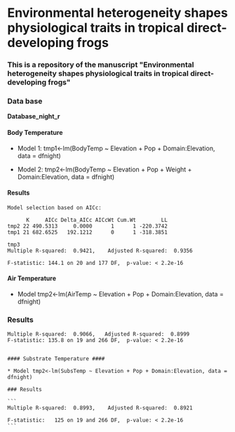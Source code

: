 # Environmental heterogeneity shapes physiological traits in tropical direct-developing frogs

### This is a repository of the manuscript "Environmental heterogeneity shapes physiological traits in tropical direct-developing frogs"

### Data base
 **Database_night_r**


 #### Body Temperature ####
  
* Model 1: tmp1<-lm(BodyTemp ~ Elevation + Pop + Domain:Elevation, data = dfnight) 


* Model 2: tmp2<-lm(BodyTemp ~ Elevation + Pop + Weight + Domain:Elevation, data = dfnight)


 #### Results

```
Model selection based on AICc:

      K     AICc Delta_AICc AICcWt Cum.Wt        LL
tmp2 22 490.5313     0.0000      1      1 -220.3742
tmp1 21 682.6525   192.1212      0      1 -318.3851

```

```
tmp3
Multiple R-squared:  0.9421,	Adjusted R-squared:  0.9356

F-statistic: 144.1 on 20 and 177 DF,  p-value: < 2.2e-16

```

#### Air Temperature ####
* Model tmp2<-lm(AirTemp ~ Elevation + Pop + Domain:Elevation, data = dfnight)
 
 
 ### Results
 ````
 Multiple R-squared:  0.9066,	Adjusted R-squared:  0.8999 
F-statistic: 135.8 on 19 and 266 DF,  p-value: < 2.2e-16
 
 
#### Substrate Temperature ####

* Model tmp2<-lm(SubsTemp ~ Elevation + Pop + Domain:Elevation, data = dfnight)

 ### Results
 
```
Multiple R-squared:  0.8993,	Adjusted R-squared:  0.8921

F-statistic:   125 on 19 and 266 DF,  p-value: < 2.2e-16
```

